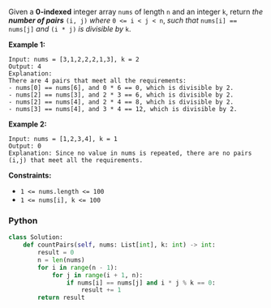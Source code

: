 Given a **0-indexed** integer array `nums` of length `n` and an integer `k`, return _the  **number of pairs**_  `(i, j)`  _where_  `0 <= i < j < n`, _such that_  `nums[i] == nums[j]`  _and_  `(i * j)`  _is divisible by_  `k`.

**Example 1:**
```
Input: nums = [3,1,2,2,2,1,3], k = 2
Output: 4
Explanation:
There are 4 pairs that meet all the requirements:
- nums[0] == nums[6], and 0 * 6 == 0, which is divisible by 2.
- nums[2] == nums[3], and 2 * 3 == 6, which is divisible by 2.
- nums[2] == nums[4], and 2 * 4 == 8, which is divisible by 2.
- nums[3] == nums[4], and 3 * 4 == 12, which is divisible by 2.
```

**Example 2:**
```
Input: nums = [1,2,3,4], k = 1
Output: 0
Explanation: Since no value in nums is repeated, there are no pairs (i,j) that meet all the requirements.
```

**Constraints:**

-   `1 <= nums.length <= 100`
-   `1 <= nums[i], k <= 100`


### Python
```python
class Solution:
    def countPairs(self, nums: List[int], k: int) -> int:
        result = 0
        n = len(nums)
        for i in range(n - 1):
            for j in range(i + 1, n):
                if nums[i] == nums[j] and i * j % k == 0:
                    result += 1
        return result
```
